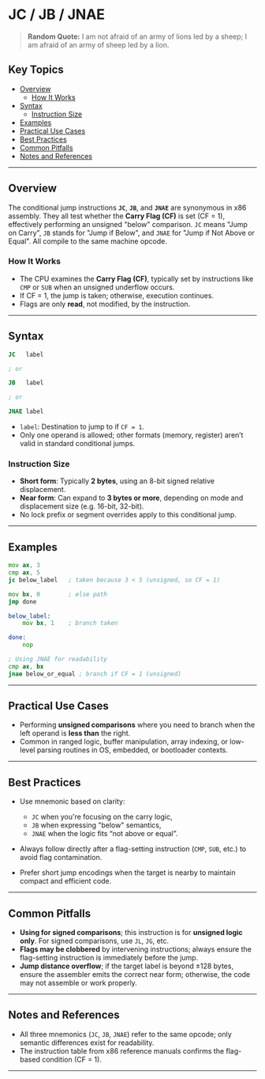 # JC / JB / JNAE

> **Random Quote:** I am not afraid of an army of lions led by a sheep; I am afraid of an army of sheep led by a lion.

## Key Topics

- [Overview](#overview)
    - [How It Works](#how-it-works)
- [Syntax](#syntax)
    - [Instruction Size](#instruction-size)
- [Examples](#examples)
- [Practical Use Cases](#practical-use-cases)
- [Best Practices](#best-practices)
- [Common Pitfalls](#common-pitfalls)
- [Notes and References](#notes-and-references)

---

## Overview

The conditional jump instructions **`JC`**, **`JB`**, and **`JNAE`** are synonymous in x86 assembly. They all test whether the **Carry Flag (CF)** is set (CF = 1), effectively performing an unsigned "below" comparison. `JC` means "Jump on Carry", `JB` stands for "Jump if Below", and `JNAE` for "Jump if Not Above or Equal". All compile to the same machine opcode.  

### How It Works

- The CPU examines the **Carry Flag (CF)**, typically set by instructions like `CMP` or `SUB` when an unsigned underflow occurs.
- If CF = 1, the jump is taken; otherwise, execution continues.
- Flags are only **read**, not modified, by the instruction.

---

## Syntax
```asm
JC   label

; or

JB   label

; or

JNAE label
```

* `label`: Destination to jump to if `CF = 1`.
* Only one operand is allowed; other formats (memory, register) aren’t valid in standard conditional jumps.

### Instruction Size

* **Short form**: Typically **2 bytes**, using an 8-bit signed relative displacement.
* **Near form**: Can expand to **3 bytes or more**, depending on mode and displacement size (e.g. 16-bit, 32-bit).
* No lock prefix or segment overrides apply to this conditional jump.

---

## Examples

```asm
mov ax, 3
cmp ax, 5
jc below_label   ; taken because 3 < 5 (unsigned, so CF = 1)

mov bx, 0        ; else path
jmp done

below_label:
    mov bx, 1    ; branch taken

done:
    nop
```

```asm
; Using JNAE for readability
cmp ax, bx
jnae below_or_equal ; branch if CF = 1 (unsigned)
```

---

## Practical Use Cases

* Performing **unsigned comparisons** where you need to branch when the left operand is **less than** the right.
* Common in ranged logic, buffer manipulation, array indexing, or low-level parsing routines in OS, embedded, or bootloader contexts.

---

## Best Practices

* Use mnemonic based on clarity:

  * `JC` when you're focusing on the carry logic,
  * `JB` when expressing "below" semantics,
  * `JNAE` when the logic fits “not above or equal”.
* Always follow directly after a flag-setting instruction (`CMP`, `SUB`, etc.) to avoid flag contamination.
* Prefer short jump encodings when the target is nearby to maintain compact and efficient code.

---

## Common Pitfalls

* **Using for signed comparisons**; this instruction is for **unsigned logic only**. For signed comparisons, use `JL`, `JG`, etc.
* **Flags may be clobbered** by intervening instructions; always ensure the flag-setting instruction is immediately before the jump.
* **Jump distance overflow**; if the target label is beyond ±128 bytes, ensure the assembler emits the correct near form; otherwise, the code may not assemble or work properly.

---

## Notes and References

* All three mnemonics (`JC`, `JB`, `JNAE`) refer to the same opcode; only semantic differences exist for readability.
* The instruction table from x86 reference manuals confirms the flag-based condition (CF = 1).

---
